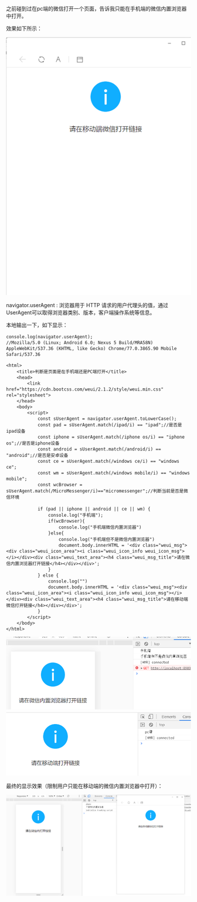 
之前碰到过在pc端的微信打开一个页面，告诉我只能在手机端的微信内置浏览器中打开。

效果如下所示：

![](../assets/判断页面是在手机端还是在PC端打开/01.png)

navigator.userAgent : 浏览器用于 HTTP 请求的用户代理头的值，通过UserAgent可以取得浏览器类别、版本，客户端操作系统等信息。

本地输出一下，如下显示：
```
console.log(navigator.userAgent);
//Mozilla/5.0 (Linux; Android 6.0; Nexus 5 Build/MRA58N) AppleWebKit/537.36 (KHTML, like Gecko) Chrome/77.0.3865.90 Mobile Safari/537.36
```

```
<html>
    <title>判断是页面是在手机端还是PC端打开</title>
    <head>
        <link href="https://cdn.bootcss.com/weui/2.1.2/style/weui.min.css" rel="stylesheet">
    </head>
    <body>
        <script>
            const sUserAgent = navigator.userAgent.toLowerCase();
            const pad = sUserAgent.match(/ipad/i) == "ipad";//是否是ipad设备
            const iphone = sUserAgent.match(/iphone os/i) == "iphone os";//是否是iphone设备
            const android = sUserAgent.match(/android/i) == "android";//是否是安卓设备
            const ce = sUserAgent.match(/windows ce/i) == "windows ce";
            const wm = sUserAgent.match(/windows mobile/i) == "windows mobile";
            const wcBrowser = sUserAgent.match(/MicroMessenger/i)=="micromessenger";//判断当前是否是微信环境
            
            if (pad || iphone || android || ce || wm) {
                console.log("手机端");
                if(wcBrowser){
                    console.log("手机端微信内置浏览器")
                }else{
                    console.log("手机端但不是微信内置浏览器")
                    document.body.innerHTML = '<div class="weui_msg"><div class="weui_icon_area"><i class="weui_icon_info weui_icon_msg"></i></div><div class="weui_text_area"><h4 class="weui_msg_title">请在微信内置浏览器打开链接</h4></div></div>';
                }
            } else {
                console.log("")
                document.body.innerHTML = '<div class="weui_msg"><div class="weui_icon_area"><i class="weui_icon_info weui_icon_msg"></i></div><div class="weui_text_area"><h4 class="weui_msg_title">请在移动端微信打开链接</h4></div></div>';
            }
        </script>
    </body>
</html>
```

![](../assets/判断页面是在手机端还是在PC端打开/04.png)
![](../assets/判断页面是在手机端还是在PC端打开/04.jpg)

最终的显示效果（限制用户只能在移动端的微信内置浏览器中打开）：

![](../assets/判断页面是在手机端还是在PC端打开/02.png)
